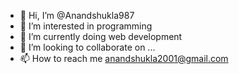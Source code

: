 - 👋 Hi, I’m @Anandshukla987
- 👀 I’m interested in programming
- 🌱 I’m currently doing web development
- 💞️ I’m looking to collaborate on ...
- 📫 How to reach me anandshukla2001@gmail.com

<!---
Anandshukla987/Anandshukla987 is a ✨ special ✨ repository because its `README.md` (this file) appears on your GitHub profile.
You can click the Preview link to take a look at your changes.
--->
